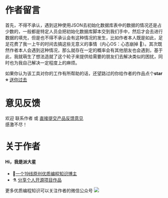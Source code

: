 # 作者留言
首先，不得不承认，遇到这种使用JSON去初始化数据库表中的数据的情况还是占少数的，一般都是特定人员会把初始化数据库脚本交到我们手中，然后才会去进行数据的填充，但是也不得不承认会有这种情况的发生，比如作者本人既是如此，足足花费了我一上午的时间去搞这些无意义的事情（内心OS：心态崩掉 🤬）。其次既然作者本人会遇到这种情况，那么就存在一定的概率会有其他朋友也会遇到，基于此，我就萌生了想法造就了这个轮子来提供给需要的朋友们去解决类似的困扰，同时也为我自己解决一定程度上的麻烦。<br>

如果你认为该工具对你的工作有所帮助的话，还望路过的你给作者的作品点个**star ⭐** [送你过去](https://github.com/pdxjie/sql-translate)

# 意见反馈
欢迎 联系作者 或 [直接提交产品反馈意见](https://support.qq.com/products/435498) <br>
感激不尽！

# 关于作者
<h4>Hi，我是派大星</h4>

- 📃<a href="https://blog.csdn.net/Gaowumao?spm=1000.2115.3001.5343">一个19线原创优质编程知识博主</a> 
- ⚗ <a href="https://gitee.com/gao-wumao">分享个人开源项目作品</a>

更多优质编程知识可以关注作者的微信公众号
![](../../asset//wechat.png)








